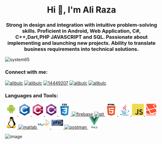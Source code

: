 <h1 align="center">Hi 👋, I'm Ali Raza</h1>
<h3 align="center">Strong in design and integration with intuitive problem-solving skills. Proficient in Android, Web Application, C#, C++,Dart,PHP JAVASCRIPT and SQL. Passionate about implementing and launching new projects. Ability to translate business requirements into technical solutions.</h3>

<p align="left"> <img src="https://komarev.com/ghpvc/?username=system65&label=Profile%20views&color=0e75b6&style=flat" alt="system65" /> </p>

<h3 align="left">Connect with me:</h3>
<p align="left">
<a href="https://twitter.com/alibulc" target="blank"><img align="center" src="https://cdn.jsdelivr.net/npm/simple-icons@3.0.1/icons/twitter.svg" alt="alibulc" height="30" width="40" /></a>
<a href="https://linkedin.com/in/alibulc" target="blank"><img align="center" src="https://cdn.jsdelivr.net/npm/simple-icons@3.0.1/icons/linkedin.svg" alt="alibulc" height="30" width="40" /></a>
<a href="https://stackoverflow.com/users/14449207" target="blank"><img align="center" src="https://cdn.jsdelivr.net/npm/simple-icons@3.0.1/icons/stackoverflow.svg" alt="14449207" height="30" width="40" /></a>
<a href="https://fb.com/alibulc" target="blank"><img align="center" src="https://cdn.jsdelivr.net/npm/simple-icons@3.0.1/icons/facebook.svg" alt="alibulc" height="30" width="40" /></a>
<a href="https://instagram.com/alibulc" target="blank"><img align="center" src="https://cdn.jsdelivr.net/npm/simple-icons@3.0.1/icons/instagram.svg" alt="alibulc" height="30" width="40" /></a>
</p>

<h3 align="left">Languages and Tools:</h3>
<p align="left"> <a href="https://developer.android.com" target="_blank"> <img src="https://raw.githubusercontent.com/devicons/devicon/master/icons/android/android-original-wordmark.svg" alt="android" width="40" height="40"/> </a> <a href="https://www.cprogramming.com/" target="_blank"> <img src="https://raw.githubusercontent.com/devicons/devicon/master/icons/c/c-original.svg" alt="c" width="40" height="40"/> </a> <a href="https://www.w3schools.com/cpp/" target="_blank"> <img src="https://raw.githubusercontent.com/devicons/devicon/master/icons/cplusplus/cplusplus-original.svg" alt="cplusplus" width="40" height="40"/> </a> <a href="https://www.w3schools.com/cs/" target="_blank"> <img src="https://raw.githubusercontent.com/devicons/devicon/master/icons/csharp/csharp-original.svg" alt="csharp" width="40" height="40"/> </a> <a href="https://www.w3schools.com/css/" target="_blank"> <img src="https://raw.githubusercontent.com/devicons/devicon/master/icons/css3/css3-original-wordmark.svg" alt="css3" width="40" height="40"/> </a> <a href="https://firebase.google.com/" target="_blank"> <img src="https://www.vectorlogo.zone/logos/firebase/firebase-icon.svg" alt="firebase" width="40" height="40"/> </a> <a href="https://git-scm.com/" target="_blank"> <img src="https://www.vectorlogo.zone/logos/git-scm/git-scm-icon.svg" alt="git" width="40" height="40"/> </a> <a href="https://www.w3.org/html/" target="_blank"> <img src="https://raw.githubusercontent.com/devicons/devicon/master/icons/html5/html5-original-wordmark.svg" alt="html5" width="40" height="40"/> </a> <a href="https://www.java.com" target="_blank"> <img src="https://raw.githubusercontent.com/devicons/devicon/master/icons/java/java-original.svg" alt="java" width="40" height="40"/> </a> <a href="https://developer.mozilla.org/en-US/docs/Web/JavaScript" target="_blank"> <img src="https://raw.githubusercontent.com/devicons/devicon/master/icons/javascript/javascript-original.svg" alt="javascript" width="40" height="40"/> </a> <a href="https://laravel.com/" target="_blank"> <img src="https://raw.githubusercontent.com/devicons/devicon/master/icons/laravel/laravel-plain-wordmark.svg" alt="laravel" width="40" height="40"/> </a> <a href="https://www.linux.org/" target="_blank"> <img src="https://raw.githubusercontent.com/devicons/devicon/master/icons/linux/linux-original.svg" alt="linux" width="40" height="40"/> </a> <a href="https://www.mathworks.com/" target="_blank"> <img src="https://raw.githubusercontent.com/simple-icons/simple-icons/master/icons/mathworks.svg" alt="matlab" width="40" height="40"/> </a> <a href="https://www.mysql.com/" target="_blank"> <img src="https://raw.githubusercontent.com/devicons/devicon/master/icons/mysql/mysql-original-wordmark.svg" alt="mysql" width="40" height="40"/> </a> <a href="https://www.php.net" target="_blank"> <img src="https://raw.githubusercontent.com/devicons/devicon/master/icons/php/php-original.svg" alt="php" width="40" height="40"/> </a> <a href="https://postman.com" target="_blank"> <img src="https://www.vectorlogo.zone/logos/getpostman/getpostman-icon.svg" alt="postman" width="40" height="40"/> </a> <a href="https://vuejs.org/" target="_blank"> <img src="https://raw.githubusercontent.com/devicons/devicon/master/icons/vuejs/vuejs-original-wordmark.svg" alt="vuejs" width="40" height="40"/> </a> </p>

![image](https://github.com/system65/system65/blob/main/dino.gif)
